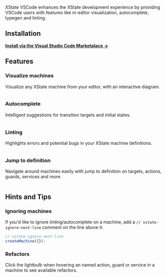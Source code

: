 XState VSCode enhances the XState development experience by providing VSCode users with features like in-editor visualization, autocomplete, typegen and linting.

## Installation

**[Install via the Visual Studio Code Marketplace →](https://marketplace.visualstudio.com/items?itemName=statelyai.xstate-vscode)**

## Features

### Visualize machines

Visualize any XState machine from your editor, with an interactive diagram.

<img src="https://raw.githubusercontent.com/statelyai/xstate-vscode/master/assets/visualization.png" alt="" />

### Autocomplete

Intelligent suggestions for transition targets and initial states.

<img src="https://raw.githubusercontent.com/statelyai/xstate-vscode/master/assets/autocomplete.png" alt="" />

### Linting

Highlights errors and potential bugs in your XState machine definitions.

<img src="https://raw.githubusercontent.com/statelyai/xstate-vscode/master/assets/linting.png" alt="" />

### Jump to definition

Navigate around machines easily with jump to definition on targets, actions, guards, services and more.

<img src="https://raw.githubusercontent.com/statelyai/xstate-vscode/master/assets/jump-to-definition.png" alt="" />

## Hints and Tips

### Ignoring machines

If you'd like to ignore linting/autocomplete on a machine, add a `// xstate-ignore-next-line` comment on the line above it:

```ts
// xstate-ignore-next-line
createMachine({});
```

### Refactors

Click the lightbulb when hovering an named action, guard or service in a machine to see available refactors.

